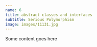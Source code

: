 ```yaml
---
name: 6
title: abstract classes and interfaces
subtitle: Serious Polymorphism
image: images/11131.jpg
---
```

Some content goes here
